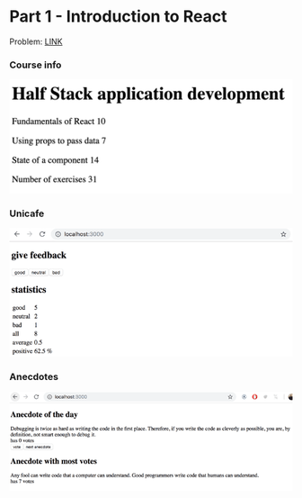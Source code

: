 # Part 1 - Introduction to React

Problem: [LINK](https://fullstackopen.com/en/part1)

### Course info

![](/images/courseinfo.png "Course info screenshot")

### Unicafe

![](/images/unicafe.png "Course info screenshot")

### Anecdotes

![](/images/anecdotes.png "Course info screenshot")
